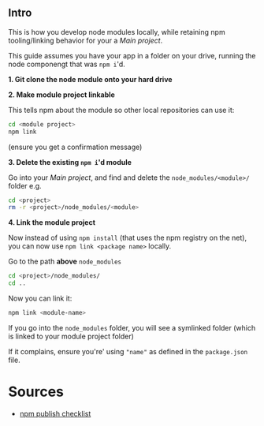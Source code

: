 ## Intro

This is how you develop node modules locally, while retaining npm tooling/linking behavior for your a _Main project_.

This guide assumes you have your app in a folder on your drive, running the node componengt that was `npm i`'d. 

 **1. Git clone the node module onto your hard drive**

 **2. Make module project linkable**

This tells npm about the module so other local repositories can use it:

```sh
cd <module project>
npm link
```
(ensure you get a confirmation message)

**3. Delete the existing `npm i`'d module**

Go into your _Main project_, and find and delete the `node_modules/<module>/` folder
e.g.

```sh
cd <project>
rm -r <project>/node_modules/<module>
```

**4. Link the module project**

Now instead of using `npm install` (that uses the npm registry on the net), you can now use `npm link <package name>` locally.

Go to the path **above** `node_modules`

```sh
cd <project>/node_modules/
cd ..
```

Now you can link it:

```sh
npm link <module-name>
```

If you go into the `node_modules` folder, you will see a symlinked folder (which is linked to your module project folder)

If it complains, ensure you're' using `"name"` as defined in the `package.json` file.

# Sources

* [npm publish checklist](http://ericdouglas.github.io/2015/09/27/checklist-for-your-new-open-source-javascript-project/)

